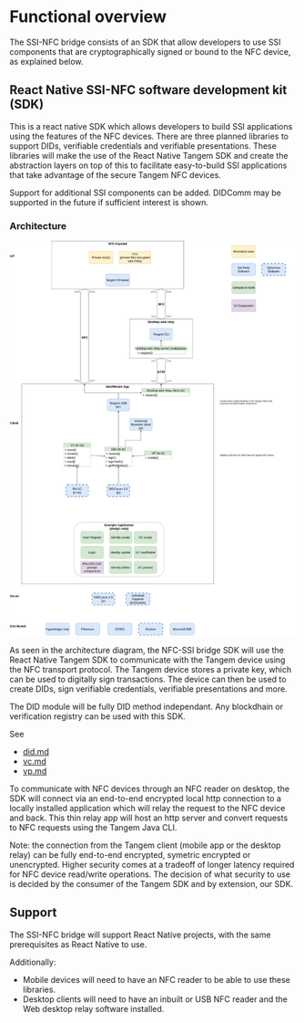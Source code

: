 # Functional overview
The SSI-NFC bridge consists of an SDK that allow developers to use SSI components that are cryptographically signed or bound to the NFC device, as explained below.

## React Native SSI-NFC software development kit (SDK)
This is a react native SDK which allows developers to build SSI  applications using the features of the NFC devices. There are three planned libraries to support DIDs, verifiable credentials and verifiable presentations.  These libraries will make  the use of the React Native Tangem SDK and create the abstraction layers on top of this to facilitate easy-to-build SSI applications that take advantage of the secure Tangem NFC devices.

Support for additional SSI components can be added. DIDComm may be supported in the future if sufficient interest is shown.

### Architecture
![Architecture](./architecture.png)

As seen in the architecture diagram, the NFC-SSI bridge SDK will use the React Native Tangem SDK to communicate with the Tangem device using the NFC transport protocol. The Tangem device stores a private key, which can be used to digitally sign transactions. The device can then be used to create DIDs, sign verifiable credentials, verifiable presentations and more.

The DID module will be fully DID method independant. Any blockdhain or verification registry can be used with this SDK.

See
- [did.md](./did.md)
- [vc.md](./vc.md)
- [vp.md](./vp.md)

To communicate with NFC devices through an NFC reader on desktop, the SDK will connect via an end-to-end encrypted local http connection to a locally installed application which will relay the request to the NFC device and back. This thin relay app will host an http server and convert requests to NFC requests using the Tangem Java CLI.

Note: the connection from the Tangem client (mobile app or the desktop relay) can be fully end-to-end encrypted, symetric encrypted or unencrypted. Higher security comes at a tradeoff of longer latency required for NFC device read/write operations. The decision of what security to use is decided by the consumer of the Tangem SDK and by extension, our SDK.

## Support
The SSI-NFC bridge will support React Native projects, with the same prerequisites as React Native to use.

Additionally:
- Mobile devices will need to have an NFC reader to be able to use these libraries.
- Desktop clients will need to have an inbuilt or USB NFC reader and the Web desktop relay software installed.
